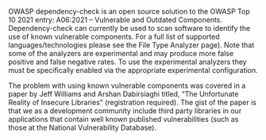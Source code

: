OWASP dependency-check is an open source solution to the OWASP Top 10 2021 entry: A06:2021 – Vulnerable and Outdated Components. Dependency-check can currently be used to scan software to identify the use of known vulnerable components. For a full list of supported languages/technologies please see the File Type Analyzer page). Note that some of the analyzers are experimental and may produce more false positive and false negative rates. To use the experimental analyzers they must be specifically enabled via the appropriate experimental configuration.

The problem with using known vulnerable components was covered in a paper by Jeff Williams and Arshan Dabirsiaghi titled, “The Unfortunate Reality of Insecure Libraries” (registration required). The gist of the paper is that we as a development community include third party libraries in our applications that contain well known published vulnerabilities (such as those at the National Vulnerability Database).

